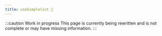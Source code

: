 ```yaml
---
title: useSimplelist 🚧
---
```


:::caution Work in progress
This page is currently being rewritten and is not complete or may have missing information.
:::